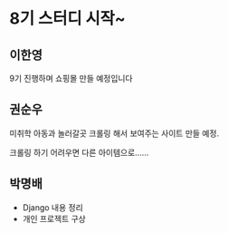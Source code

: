 # 8기 스터디 시작~

## 이한영

9기 진행하며 쇼핑몰 만들 예정입니다




## 권순우

미취학 아동과 놀러갈곳 크롤링 해서 보여주는 사이트 만들 예정.

크롤링 하기 어려우면 다른 아이템으로......

## 박명배

* Django 내용 정리
* 개인 프로젝트 구상

